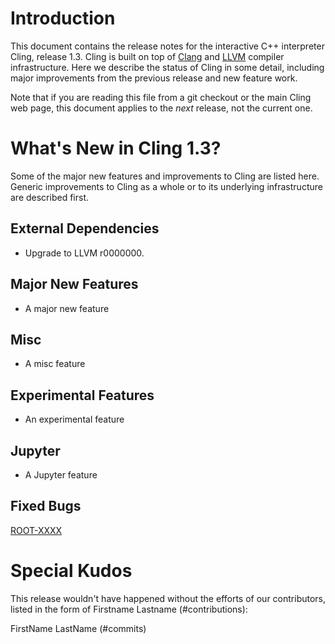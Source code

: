 Introduction
============

This document contains the release notes for the interactive C++ interpreter
Cling, release 1.3. Cling is built on top of [Clang](http://clang.llvm.org) and
[LLVM](http://llvm.org>) compiler infrastructure. Here we
describe the status of Cling in some detail, including major
improvements from the previous release and new feature work.

Note that if you are reading this file from a git checkout or the main Cling
web page, this document applies to the *next* release, not the current one.

What's New in Cling 1.3?
========================

Some of the major new features and improvements to Cling are listed
here. Generic improvements to Cling as a whole or to its underlying
infrastructure are described first.

External Dependencies
---------------------
* Upgrade to LLVM r0000000.

Major New Features
------------------
* A major new feature

Misc
----
* A misc feature

Experimental Features
---------------------
* An experimental feature

Jupyter
-------
* A Jupyter feature


Fixed Bugs
----------
[ROOT-XXXX](https://sft.its.cern.ch/jira/browse/ROOT-XXXX)

<!---Get release bugs
git log v1.2..master | grep -i "fix" | grep '#' | sed -E 's,.*\#([0-9]*).*,\[\1\]\(https://github.com/root-project/cling/issues/\1\),g' | sort
--->
<!---Standard MarkDown doesn't support neither variables nor <base>
[ROOT-XXX](https://sft.its.cern.ch/jira/browse/ROOT-XXX)
--->

<!---Additional Information
----------------------
A wide variety of additional information is available on the
[Cling web page](http://root.cern/cling). The web page contains versions of
the API documentation which are up-to-date with the git version of the source
code. You can access versions of these documents specific to this release by
going into the “clang/docs/” directory in the Cling source tree.

If you have any questions or comments about Cling, please feel free to contact
us via the mailing list.--->


Special Kudos
=============
This release wouldn't have happened without the efforts of our contributors,
listed in the form of Firstname Lastname (#contributions):

FirstName LastName (#commits)

<!---Find contributor list for this release
git log --pretty=format:"%an"  v1.2...master | sort | uniq -c | sort -rn |\
  sed -E 's,^ *([0-9]+) (.*)$,\2 \(\1\),'
--->
